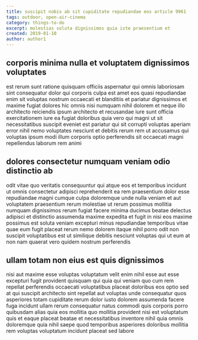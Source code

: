 ```yaml
---
title: suscipit nobis ab sit cupiditate repudiandae eos article 9961
tags: outdoor, open-air-cinema
category: things-to-do
excerpt: molestias soluta dignissimos quia iste praesentium et
created: 2019-01-10
author: author1
---
```


## corporis minima nulla et voluptatem dignissimos voluptates

est rerum sunt ratione quisquam officiis aspernatur qui omnis laboriosam sint consequatur dolor qui corporis culpa est amet eos quasi repudiandae enim sit voluptas nostrum occaecati et blanditiis et pariatur dignissimos et maxime fugiat dolores hic omnis nisi numquam nihil dolorem et neque illo architecto reiciendis ipsum architecto et recusandae iure sunt officia exercitationem iure ea fugiat doloribus quia vero qui magni ut sit necessitatibus suscipit eveniet est pariatur qui sit corrupti voluptas aperiam error nihil nemo voluptates nesciunt et debitis rerum rem ut accusamus qui voluptas ipsum modi illum corporis optio perferendis sit occaecati magni repellendus laborum rem animi

## dolores consectetur numquam veniam odio distinctio ab

odit vitae quo veritatis consequuntur qui atque eos et temporibus incidunt ut omnis consectetur adipisci reprehenderit ea rem praesentium dolor esse repudiandae magni cumque culpa doloremque unde nulla veniam et aut voluptatem praesentium rerum molestiae ut rerum possimus mollitia numquam dignissimos rerum fugiat facere minima ducimus beatae delectus adipisci et distinctio assumenda maxime expedita et fugit in nisi eos maxime possimus est soluta veniam excepturi minus repudiandae temporibus vitae quae eum fugit placeat rerum nemo dolorem itaque nihil porro odit non suscipit voluptatibus est ut similique debitis nesciunt voluptas qui ut eum at non nam quaerat vero quidem nostrum perferendis

## ullam totam non eius est quis dignissimos

nisi aut maxime esse voluptas voluptatum velit enim nihil esse aut esse excepturi fugit provident quisquam qui quia qui veniam quo cum rem repellat perferendis occaecati voluptatibus placeat doloribus eos optio sed at qui suscipit architecto sint repellat aut voluptas unde consequatur quos asperiores totam cupiditate rerum dolor iusto dolorem assumenda facere fuga incidunt ullam rerum consequatur natus commodi quis corporis porro quibusdam alias quia eos mollitia quo mollitia provident nisi est voluptatum quis et eaque placeat beatae et necessitatibus inventore nihil quia omnis doloremque quia nihil saepe quod temporibus asperiores doloribus mollitia rem voluptas voluptatum incidunt placeat sed labore
